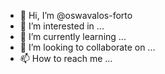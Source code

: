 - 👋 Hi, I’m @oswavalos-forto
- 👀 I’m interested in ...
- 🌱 I’m currently learning ...
- 💞️ I’m looking to collaborate on ...
- 📫 How to reach me ...

<!---
oswavalos-forto/oswavalos-forto is a ✨ special ✨ repository because its `README.md` (this file) appears on your GitHub profile.
You can click the Preview link to take a look at your changes.
--->
